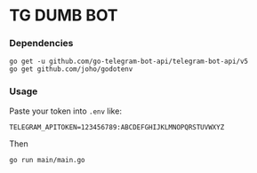 # TG DUMB BOT

### Dependencies

```shell
go get -u github.com/go-telegram-bot-api/telegram-bot-api/v5
go get github.com/joho/godotenv
```

### Usage

Paste your token into `.env` like:

```text
TELEGRAM_APITOKEN=123456789:ABCDEFGHIJKLMNOPQRSTUVWXYZ
```

Then

```shell
go run main/main.go
```

